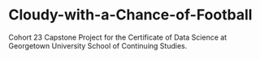 # Cloudy-with-a-Chance-of-Football
Cohort 23 Capstone Project for the Certificate of Data Science at Georgetown University School of Continuing Studies.

